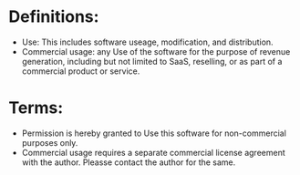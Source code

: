 # Definitions:
- Use: This includes software useage, modification, and distribution.
- Commercial usage: any Use of the software for the purpose of revenue generation, including but not limited to SaaS, reselling, or as part of a commercial product or service.

# Terms:
- Permission is hereby granted to Use this software for non-commercial purposes only.
- Commercial usage requires a separate commercial license agreement with the author. Pleasse contact the author for the same.

